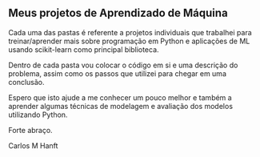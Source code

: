 ## Meus projetos de Aprendizado de Máquina

Cada uma das pastas é referente a projetos individuais que trabalhei para treinar/aprender mais sobre programação em Python e aplicações de ML usando scikit-learn como principal biblioteca.

Dentro de cada pasta vou colocar o código em si e uma descrição do problema, assim como os passos que utilizei para chegar em uma conclusão.

Espero que isto ajude a me conhecer um pouco melhor e também a aprender algumas técnicas de modelagem e avaliação dos modelos utilizando Python.

Forte abraço.

Carlos M Hanft
